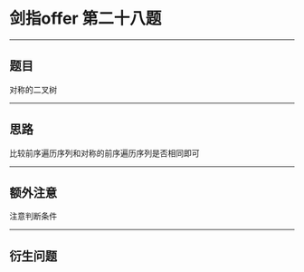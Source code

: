 # 剑指offer 第二十八题 
***
## 题目 
对称的二叉树
***
## 思路
比较前序遍历序列和对称的前序遍历序列是否相同即可
***
## 额外注意 
注意判断条件
***
## 衍生问题


